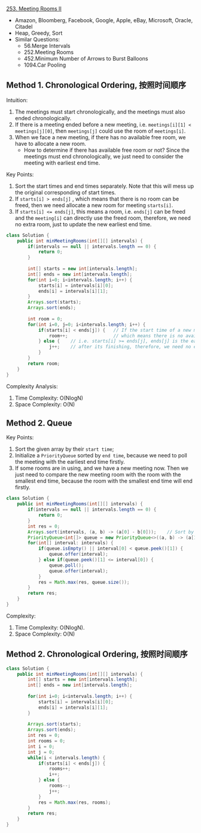 [253. Meeting Rooms II](https://leetcode.com/problems/meeting-rooms-ii/)

* Amazon, Bloomberg, Facebook, Google, Apple, eBay, Microsoft, Oracle, Citadel
* Heap, Greedy, Sort
* Similar Questions:
    * 56.Merge Intervals
    * 252.Meeting Rooms
    * 452.Minimum Number of Arrows to Burst Balloons
    * 1094.Car Pooling


## Method 1. Chronological Ordering, 按照时间顺序
Intuition:
1. The meetings must start chronologically, and the meetings must also ended chronologically.
2. If there is a meeting ended before a new meeting, i.e. `meetings[i][1] < meetings[j][0]`, then `meetings[j]` could use the room of `meetings[i]`.
3. When we face a new meeting, if there has no available free room, we have to allocate a new room.
    * How to determine if there has available free room or not? Since the meetings must end chronologically, we just need to consider the meeting with earliest end time. 

Key Points:
1. Sort the start times and end times separately. Note that this will mess up the original corresponding of start times. 
2. If `starts[i] > ends[j]` , which means that there is no room can be freed, then we need allocate a new room for meeting `starts[i]`. 
3. If `starts[i] <= ends[j]`, this means a room, i.e. `ends[j]` can be freed and the `meeting[i]` can directly use the freed room, therefore, we need no extra room, just to update the new earliest end time.
```java
class Solution {
    public int minMeetingRooms(int[][] intervals) {
        if(intervals == null || intervals.length == 0) {
            return 0;
        }
        
        int[] starts = new int[intervals.length];
        int[] ends = new int[intervals.length];
        for(int i=0; i<intervals.length; i++) {
            starts[i] = intervals[i][0];
            ends[i] = intervals[i][1];
        }
        Arrays.sort(starts);
        Arrays.sort(ends);
        
        int room = 0;
        for(int i=0, j=0; i<intervals.length; i++) {
            if(starts[i] < ends[j]) {   // If the start time of a new meeting is smaller than the earliest ended meeting time,
                room++;                 // which means there is no available free room for the new meeting, therefore, we need allocate a new one.
            } else {    // i.e. starts[i] >= ends[j], ends[j] is the earliest end time, if starts[i]>=ends[j], which means we can use the room of ends[j]
                j++;    // after its finishing, therefore, we need no extra room, and do nothing, just to increase j, i.e. point to the new earliest end time
            }
        }
        return room;
    }
}
```
Complexity Analysis:
1. Time Complexity: O(NlogN)        
2. Space Complexity: O(N)


## Method 2. Queue
Key Points:
1. Sort the given array by their `start time`;
2. Initialize a `PriorityQueue` sorted by `end time`, because we need to poll the meeting with the earliest end time firstly.
3. If some rooms are in using, and we have a new meeting now. Then we just need to compare the new meeting room with the room with the smallest end time, because the room with the smallest end time will end firstly.
```java
class Solution {
    public int minMeetingRooms(int[][] intervals) {
        if(intervals == null || intervals.length == 0) {
            return 0;
        }
        int res = 0;
        Arrays.sort(intervals, (a, b) -> (a[0] - b[0]));    // Sort by start time, because the meeting must start chronologically
        PriorityQueue<int[]> queue = new PriorityQueue<>((a, b) -> (a[1] - b[1]));  // Sort by end time, because the meeting must end chronologically
        for(int[] interval: intervals) {
            if(queue.isEmpty() || interval[0] < queue.peek()[1]) {
                queue.offer(interval);
            } else if(queue.peek()[1] <= interval[0]) {
                queue.poll();
                queue.offer(interval);
            }
            res = Math.max(res, queue.size());
        }
        return res;
    }
}
```
Complexity:
1. Time Complexity: O(NlogN).
2. Space Complexity: O(N)


## Method 2. Chronological Ordering, 按照时间顺序
```java
class Solution {
    public int minMeetingRooms(int[][] intervals) {
        int[] starts = new int[intervals.length];
        int[] ends = new int[intervals.length];
        
        for(int i=0; i<intervals.length; i++) {
            starts[i] = intervals[i][0];
            ends[i] = intervals[i][1];
        }
        
        Arrays.sort(starts);
        Arrays.sort(ends);
        int res = 0;
        int rooms = 0;
        int i = 0;
        int j = 0;
        while(i < intervals.length) {
            if(starts[i] < ends[j]) {
                rooms++;
                i++;
            } else {
                rooms--;
                j++;
            }
            res = Math.max(res, rooms);
        }
        return res;
    }
}
```